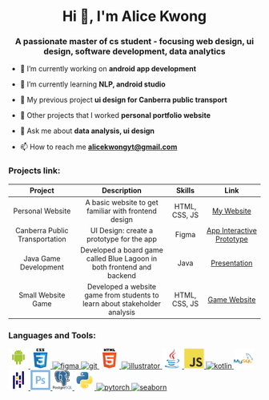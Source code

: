 <h1 align="center">Hi 👋, I'm Alice Kwong</h1>
<h3 align="center">A passionate master of cs student - focusing web design, ui design, software development, data analytics</h3>

- 🔭 I’m currently working on **android app development**

- 🌱 I’m currently learning **NLP, android studio**

- 👯 My previous project **ui design for Canberra public transport**

- 🤝 Other projects that I worked **personal portfolio website**

- 💬 Ask me about **data analysis, ui design**

- 📫 How to reach me **alicekwongyt@gmail.com**

<h3 align="left">Projects link:</h3>

|             Project            |                               Description                              |     Skills    |     Link      |
|:------------------------------:|:----------------------------------------------------------------------:|:-------------:|:-------------:|
|        Personal Website        |          A basic website to get familiar with frontend design          | HTML, CSS, JS |  [My Website](https://htmlpreview.github.io/?https://github.com/alicekyting/alicekyting.github.io/blob/main/Assignment%201/index.html)  |
| Canberra Public Transportation |                UI Design: create a prototype for the app               |     Figma     |   [App Interactive Prototype](https://www.figma.com/proto/JBLCtnOYuWMbPyxmCj8HOY/Transport-App-Interface?type=design&node-id=1-2&t=LsSpuR69r6GKOm88-1&scaling=scale-down&page-id=0%3A1&starting-point-node-id=1%3A2&show-proto-sidebar=1&mode=design)   |
|      Java Game Development     | Developed a board game called Blue Lagoon in both frontend and backend |      Java     |   [Presentation](https://anu365-my.sharepoint.com/:v:/g/personal/u7630748_anu_edu_au/Ecl38cIDTrRJrjlsQHnrNN4BCzg9zNZZhhm2I0j62JbAQA?e=1wYbHo)   |
|      Small Website Game     | Developed a website game from students to learn about stakeholder analysis | HTML, CSS, JS  |   [Game Website](https://htmlpreview.github.io/?https://github.com/alicekyting/littlewebgame/blob/main/working/comp6250.html)   |

<p align="left">
</p>

<h3 align="left">Languages and Tools:</h3>
<p align="left"> <a href="https://developer.android.com" target="_blank" rel="noreferrer"> <img src="https://raw.githubusercontent.com/devicons/devicon/master/icons/android/android-original-wordmark.svg" alt="android" width="40" height="40"/> </a> <a href="https://www.w3schools.com/css/" target="_blank" rel="noreferrer"> <img src="https://raw.githubusercontent.com/devicons/devicon/master/icons/css3/css3-original-wordmark.svg" alt="css3" width="40" height="40"/> </a> <a href="https://www.figma.com/" target="_blank" rel="noreferrer"> <img src="https://www.vectorlogo.zone/logos/figma/figma-icon.svg" alt="figma" width="40" height="40"/> </a> <a href="https://git-scm.com/" target="_blank" rel="noreferrer"> <img src="https://www.vectorlogo.zone/logos/git-scm/git-scm-icon.svg" alt="git" width="40" height="40"/> </a> <a href="https://www.w3.org/html/" target="_blank" rel="noreferrer"> <img src="https://raw.githubusercontent.com/devicons/devicon/master/icons/html5/html5-original-wordmark.svg" alt="html5" width="40" height="40"/> </a> <a href="https://www.adobe.com/in/products/illustrator.html" target="_blank" rel="noreferrer"> <img src="https://www.vectorlogo.zone/logos/adobe_illustrator/adobe_illustrator-icon.svg" alt="illustrator" width="40" height="40"/> </a> <a href="https://www.java.com" target="_blank" rel="noreferrer"> <img src="https://raw.githubusercontent.com/devicons/devicon/master/icons/java/java-original.svg" alt="java" width="40" height="40"/> </a> <a href="https://developer.mozilla.org/en-US/docs/Web/JavaScript" target="_blank" rel="noreferrer"> <img src="https://raw.githubusercontent.com/devicons/devicon/master/icons/javascript/javascript-original.svg" alt="javascript" width="40" height="40"/> </a> <a href="https://kotlinlang.org" target="_blank" rel="noreferrer"> <img src="https://www.vectorlogo.zone/logos/kotlinlang/kotlinlang-icon.svg" alt="kotlin" width="40" height="40"/> </a> <a href="https://www.mysql.com/" target="_blank" rel="noreferrer"> <img src="https://raw.githubusercontent.com/devicons/devicon/master/icons/mysql/mysql-original-wordmark.svg" alt="mysql" width="40" height="40"/> </a> <a href="https://pandas.pydata.org/" target="_blank" rel="noreferrer"> <img src="https://raw.githubusercontent.com/devicons/devicon/2ae2a900d2f041da66e950e4d48052658d850630/icons/pandas/pandas-original.svg" alt="pandas" width="40" height="40"/> </a> <a href="https://www.photoshop.com/en" target="_blank" rel="noreferrer"> <img src="https://raw.githubusercontent.com/devicons/devicon/master/icons/photoshop/photoshop-line.svg" alt="photoshop" width="40" height="40"/> </a> <a href="https://www.postgresql.org" target="_blank" rel="noreferrer"> <img src="https://raw.githubusercontent.com/devicons/devicon/master/icons/postgresql/postgresql-original-wordmark.svg" alt="postgresql" width="40" height="40"/> </a> <a href="https://www.python.org" target="_blank" rel="noreferrer"> <img src="https://raw.githubusercontent.com/devicons/devicon/master/icons/python/python-original.svg" alt="python" width="40" height="40"/> </a> <a href="https://pytorch.org/" target="_blank" rel="noreferrer"> <img src="https://www.vectorlogo.zone/logos/pytorch/pytorch-icon.svg" alt="pytorch" width="40" height="40"/> </a> <a href="https://seaborn.pydata.org/" target="_blank" rel="noreferrer"> <img src="https://seaborn.pydata.org/_images/logo-mark-lightbg.svg" alt="seaborn" width="40" height="40"/> </a> </p>
